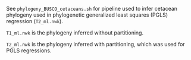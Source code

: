 See `phylogeny_BUSCO_cetaceans.sh` for pipeline used to infer cetacean phylogeny used in phylogenetic generalized least squares (PGLS) regression (`T2_ml.nwk`).

`T1_ml.nwk` is the phylogeny inferred without partitioning.

`T2_ml.nwk` is the phylogeny inferred with partitioning, which was used for PGLS regressions.
